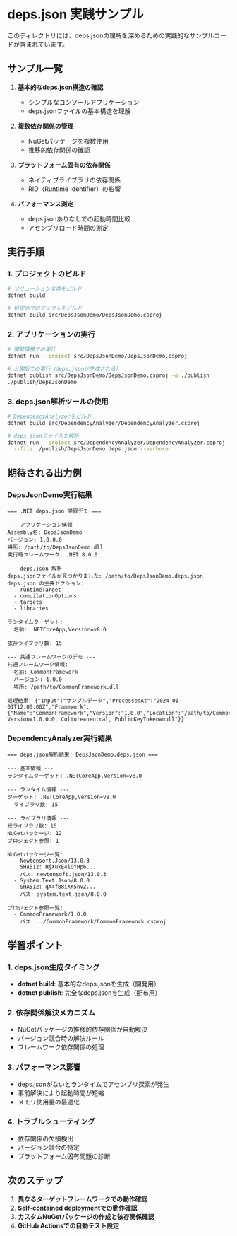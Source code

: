 # deps.json 実践サンプル

このディレクトリには、deps.jsonの理解を深めるための実践的なサンプルコードが含まれています。

## サンプル一覧

1. **基本的なdeps.json構造の確認**
   - シンプルなコンソールアプリケーション
   - deps.jsonファイルの基本構造を理解

2. **複数依存関係の管理**
   - NuGetパッケージを複数使用
   - 推移的依存関係の確認

3. **プラットフォーム固有の依存関係**
   - ネイティブライブラリの依存関係
   - RID（Runtime Identifier）の影響

4. **パフォーマンス測定**
   - deps.jsonありなしでの起動時間比較
   - アセンブリロード時間の測定

## 実行手順

### 1. プロジェクトのビルド

```bash
# ソリューション全体をビルド
dotnet build

# 特定のプロジェクトをビルド
dotnet build src/DepsJsonDemo/DepsJsonDemo.csproj
```

### 2. アプリケーションの実行

```bash
# 開発環境での実行
dotnet run --project src/DepsJsonDemo/DepsJsonDemo.csproj

# 公開版での実行（deps.jsonが生成される）
dotnet publish src/DepsJsonDemo/DepsJsonDemo.csproj -o ./publish
./publish/DepsJsonDemo
```

### 3. deps.json解析ツールの使用

```bash
# DependencyAnalyzerをビルド
dotnet build src/DependencyAnalyzer/DependencyAnalyzer.csproj

# deps.jsonファイルを解析
dotnet run --project src/DependencyAnalyzer/DependencyAnalyzer.csproj -- \
  --file ./publish/DepsJsonDemo.deps.json --verbose
```

## 期待される出力例

### DepsJsonDemo実行結果

```
=== .NET deps.json 学習デモ ===

--- アプリケーション情報 ---
Assembly名: DepsJsonDemo
バージョン: 1.0.0.0
場所: /path/to/DepsJsonDemo.dll
実行時フレームワーク: .NET 8.0.0

--- deps.json 解析 ---
deps.jsonファイルが見つかりました: /path/to/DepsJsonDemo.deps.json
deps.json の主要セクション:
  - runtimeTarget
  - compilationOptions
  - targets
  - libraries

ランタイムターゲット:
  名前: .NETCoreApp,Version=v8.0

依存ライブラリ数: 15

--- 共通フレームワークのデモ ---
共通フレームワーク情報:
  名前: CommonFramework
  バージョン: 1.0.0
  場所: /path/to/CommonFramework.dll

処理結果: {"Input":"サンプルデータ","ProcessedAt":"2024-01-01T12:00:00Z","Framework":{"Name":"CommonFramework","Version":"1.0.0","Location":"/path/to/CommonFramework.dll","FullName":"CommonFramework, Version=1.0.0.0, Culture=neutral, PublicKeyToken=null"}}
```

### DependencyAnalyzer実行結果

```
=== deps.json解析結果: DepsJsonDemo.deps.json ===

--- 基本情報 ---
ランタイムターゲット: .NETCoreApp,Version=v8.0

--- ランタイム情報 ---
ターゲット: .NETCoreApp,Version=v8.0
  ライブラリ数: 15

--- ライブラリ情報 ---
総ライブラリ数: 15
NuGetパッケージ: 12
プロジェクト参照: 1

NuGetパッケージ一覧:
  - Newtonsoft.Json/13.0.3
    SHA512: HjXukE4iGYHp6...
    パス: newtonsoft.json/13.0.3
  - System.Text.Json/8.0.0
    SHA512: qA4fB8iXK5nv2...
    パス: system.text.json/8.0.0

プロジェクト参照一覧:
  - CommonFramework/1.0.0
    パス: ../CommonFramework/CommonFramework.csproj
```

## 学習ポイント

### 1. deps.json生成タイミング

- **dotnet build**: 基本的なdeps.jsonを生成（開発用）
- **dotnet publish**: 完全なdeps.jsonを生成（配布用）

### 2. 依存関係解決メカニズム

- NuGetパッケージの推移的依存関係が自動解決
- バージョン競合時の解決ルール
- フレームワーク依存関係の処理

### 3. パフォーマンス影響

- deps.jsonがないとランタイムでアセンブリ探索が発生
- 事前解決により起動時間が短縮
- メモリ使用量の最適化

### 4. トラブルシューティング

- 依存関係の欠損検出
- バージョン競合の特定
- プラットフォーム固有問題の診断

## 次のステップ

1. **異なるターゲットフレームワークでの動作確認**
2. **Self-contained deploymentでの動作確認**
3. **カスタムNuGetパッケージの作成と依存関係確認**
4. **GitHub Actionsでの自動テスト設定**
